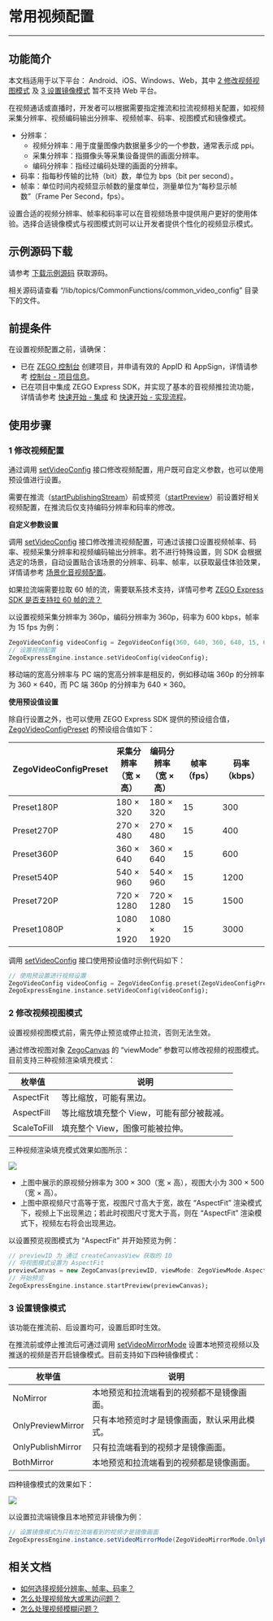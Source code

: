 # 常用视频配置

- - -

## 功能简介

<Warning title="注意">



本文档适用于以下平台： Android、iOS、Windows、Web，其中 [2 修改视频视图模式](https://doc-zh.zego.im/article/14368#4_2) 及 [3 设置镜像模式](https://doc-zh.zego.im/article/14368#4_3) 暂不支持 Web 平台。

</Warning>





在视频通话或直播时，开发者可以根据需要指定推流和拉流视频相关配置，如视频采集分辨率、视频编码输出分辨率、视频帧率、码率、视图模式和镜像模式。

- 分辨率：
    - 视频分辨率：用于度量图像内数据量多少的一个参数，通常表示成 ppi。
    - 采集分辨率：指摄像头等采集设备提供的画面分辨率。
    - 编码分辨率：指经过编码处理的画面的分辨率。
- 码率：指每秒传输的比特（bit）数，单位为 bps（bit per second）。
- 帧率：单位时间内视频显示帧数的量度单位，测量单位为“每秒显示帧数”（Frame Per Second，fps）。

设置合适的视频分辨率、帧率和码率可以在音视频场景中提供用户更好的使用体验。选择合适镜像模式与视图模式则可以让开发者提供个性化的视频显示模式。



## 示例源码下载

请参考 [下载示例源码](https://doc-zh.zego.im/article/3130) 获取源码。

相关源码请查看 “/lib/topics/CommonFunctions/common_video_config” 目录下的文件。

## 前提条件

在设置视频配置之前，请确保：

- 已在 [ZEGO 控制台](https://console.zego.im) 创建项目，并申请有效的 AppID 和 AppSign，详情请参考 [控制台 - 项目信息](/console/project-info)。
- 已在项目中集成 ZEGO Express SDK，并实现了基本的音视频推拉流功能，详情请参考 [快速开始 - 集成](https://doc-zh.zego.im/article/1241) 和 [快速开始 - 实现流程](https://doc-zh.zego.im/article/7634)。


## 使用步骤

### 1 修改视频配置

通过调用 [setVideoConfig](https://doc-zh.zego.im/unique-api/express-video-sdk/zh/dart_flutter/zego_express_engine/ZegoExpressEnginePublisher/setVideoConfig.html) 接口修改视频配置，用户既可自定义参数，也可以使用预设值进行设置。

<Warning title="注意">


需要在推流（[startPublishingStream](https://doc-zh.zego.im/unique-api/express-video-sdk/zh/dart_flutter/zego_express_engine/ZegoExpressEnginePublisher/startPublishingStream.html)）前或预览（[startPreview](https://doc-zh.zego.im/unique-api/express-video-sdk/zh/dart_flutter/zego_express_engine/ZegoExpressEnginePublisher/startPreview.html)）前设置好相关视频配置，在推流后仅支持编码分辨率和码率的修改。


</Warning>



**自定义参数设置**

调用 [setVideoConfig](https://doc-zh.zego.im/unique-api/express-video-sdk/zh/dart_flutter/zego_express_engine/ZegoExpressEnginePublisher/setVideoConfig.html) 接口修改推流视频配置，可通过该接口设置视频帧率、码率、视频采集分辨率和视频编码输出分辨率。若不进行特殊设置，则 SDK 会根据选定的场景，自动设置贴合该场景的分辨率、码率、帧率，以获取最佳体验效果，详情请参考 [场景化音视频配置](https://doc-zh.zego.im/article/16870)。

<Note title="说明">


如果拉流端需要拉取 60 帧的流，需要联系技术支持，详情可参考 [ZEGO Express SDK 是否支持拉 60 帧的流？](https://doc-zh.zego.im/faq/Pull_the_stream_of_60_frames)

</Note>



以设置视频采集分辨率为 360p，编码分辨率为 360p，码率为 600 kbps，帧率为 15 fps 为例：

```dart
ZegoVideoConfig videoConfig = ZegoVideoConfig(360, 640, 360, 640, 15, 600, ZegoVideoCodecID.Default);
// 设置视频配置
ZegoExpressEngine.instance.setVideoConfig(videoConfig);
```

<Note title="说明">


移动端的宽高分辨率与 PC 端的宽高分辨率是相反的，例如移动端 360p 的分辨率为 360 × 640，而 PC 端 360p 的分辨率为 640 × 360。

</Note>



**使用预设值设置**

除自行设置之外，也可以使用 ZEGO Express SDK 提供的预设组合值，[ZegoVideoConfigPreset](https://doc-zh.zego.im/unique-api/express-video-sdk/zh/dart_flutter/zego_express_engine/ZegoVideoConfigPreset.html) 的预设组合值如下：

| ZegoVideoConfigPreset | 采集分辨率<br/>（宽 × 高） | 编码分辨率<br/>（宽 × 高） | 帧率（fps） | 码率（kbps） |
| ------------------- | ------------------ | --------------- | --------- | ---------- |
|      Preset180P      |       180 × 320        |      180 × 320      |     15      |     300      |
|      Preset270P      |       270 × 480        |      270 × 480      |     15      |     400      |
|      Preset360P      |       360 × 640        |      360 × 640      |     15      |     600      |
|      Preset540P      |       540 × 960        |      540 × 960      |     15      |     1200     |
|      Preset720P      |       720 × 1280       |      720 × 1280     |     15      |     1500     |
|     Preset1080P      |       1080 × 1920      |     1080 × 1920     |     15      |     3000     |

调用 [setVideoConfig](https://doc-zh.zego.im/unique-api/express-video-sdk/zh/dart_flutter/zego_express_engine/ZegoExpressEnginePublisher/setVideoConfig.html) 接口使用预设值时示例代码如下：

```dart
// 使用预设置进行视频设置
ZegoVideoConfig videoConfig = ZegoVideoConfig.preset(ZegoVideoConfigPreset.Preset1080P);
ZegoExpressEngine.instance.setVideoConfig(videoConfig);
```

### 2 修改视频视图模式

<Warning title="注意">


设置视频视图模式前，需先停止预览或停止拉流，否则无法生效。


</Warning>



通过修改视图对象 [ZegoCanvas](https://doc-zh.zego.im/unique-api/express-video-sdk/zh/dart_flutter/zego_express_engine/ZegoCanvas-class.html) 的 “viewMode” 参数可以修改视频的视图模式。目前支持三种视频渲染填充模式：

|枚举值|说明|
|-|-|
| AspectFit |等比缩放，可能有黑边。|
| AspectFill |等比缩放填充整个 View，可能有部分被裁减。|
| ScaleToFill |填充整个 View，图像可能被拉伸。|

三种视频渲染填充模式效果如图所示：

<Frame width="512" height="auto" caption=""><img src="https://doc-media.zego.im/sdk-doc/Pics/Android/CommonFeatures/CommonVideoConfig/viewMode_flutter.jpg" /></Frame>

- 上图中展示的原视频分辨率为 300 × 300（宽 × 高），视图大小为 300 × 500（宽 × 高）。
- 上图中原视频尺寸高等于宽，视图尺寸高大于宽，故在 “AspectFit” 渲染模式下，视频上下出现黑边；若此时视图尺寸宽大于高，则在 “AspectFit” 渲染模式下，视频左右将会出现黑边。

以设置预览视图模式为 “AspectFit” 并开始预览为例：

```dart
// previewID 为 通过 createCanvasView 获取的 ID
// 将视图模式设置为 AspectFit
previewCanvas = new ZegoCanvas(previewID, viewMode: ZegoViewMode.AspectFit);
// 开始预览
ZegoExpressEngine.instance.startPreview(previewCanvas);
```


### 3 设置镜像模式

<Note title="说明">


该功能在推流前、后设置均可，设置后即时生效。

</Note>



在推流前或停止推流后可通过调用 [setVideoMirrorMode](https://doc-zh.zego.im/unique-api/express-video-sdk/zh/dart_flutter/zego_express_engine/ZegoExpressEnginePublisher/setVideoMirrorMode.html) 设置本地预览视频以及推送的视频是否开启镜像模式。目前支持如下四种镜像模式：

|枚举值|说明|
|-|-|
| NoMirror |本地预览和拉流端看到的视频都不是镜像画面。|
| OnlyPreviewMirror |只有本地预览时才是镜像画面，默认采用此模式。|
| OnlyPublishMirror |只有拉流端看到的视频才是镜像画面。|
| BothMirror |本地预览和拉流端看到的视频都是镜像画面。|

四种镜像模式的效果如下：

<Frame width="512" height="auto" caption=""><img src="https://doc-media.zego.im/sdk-doc/Pics/Android/CommonFeatures/CommonVideoConfig/mirror_mode_flutter.png" /></Frame>

以设置拉流端镜像且本地预览非镜像为例：

```java
// 设置镜像模式为只有拉流端看到的视频才是镜像画面
ZegoExpressEngine.instance.setVideoMirrorMode(ZegoVideoMirrorMode.OnlyPublishMirror);
```

## 相关文档

- [如何选择视频分辨率、帧率、码率？](https://doc-zh.zego.im/faq/video_info)
- [怎么处理视频放大或黑边问题？](https://doc-zh.zego.im/faq/video_big)
- [怎么处理视频模糊问题？](https://doc-zh.zego.im/faq/video_blur)
